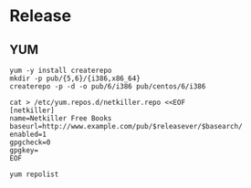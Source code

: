 Release
=======

YUM
---

    yum -y install createrepo
    mkdir -p pub/{5,6}/{i386,x86_64}
    createrepo -p -d -o pub/6/i386 pub/centos/6/i386
    
    cat > /etc/yum.repos.d/netkiller.repo <<EOF
    [netkiller]
    name=Netkiller Free Books
    baseurl=http://www.example.com/pub/$releasever/$basearch/
    enabled=1
    gpgcheck=0
    gpgkey=
    EOF
    
    yum repolist 
    
